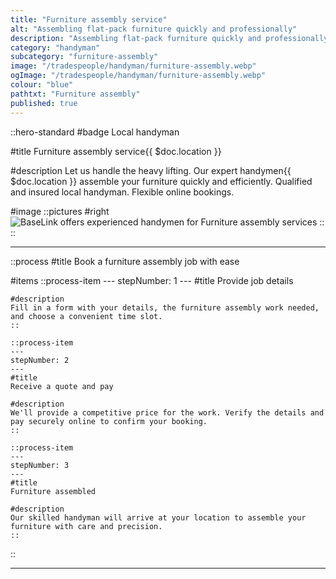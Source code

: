 ```yaml
---
title: "Furniture assembly service"
alt: "Assembling flat-pack furniture quickly and professionally"
description: "Assembling flat-pack furniture quickly and professionally"
category: "handyman"
subcategory: "furniture-assembly"
image: "/tradespeople/handyman/furniture-assembly.webp"
ogImage: "/tradespeople/handyman/furniture-assembly.webp"
colour: "blue"
pathtxt: "Furniture assembly"
published: true
---
```


::hero-standard
#badge
Local handyman

#title
Furniture assembly service{{ $doc.location }}

#description
Let us handle the heavy lifting. Our expert handymen{{ $doc.location }} assemble your furniture quickly and efficiently. Qualified and insured local handyman. Flexible online bookings.

#image
    ::pictures
    #right
    ![BaseLink offers experienced handymen for Furniture assembly services](/tradespeople/handyman/furniture-assembly.webp)
    ::
::

---
::process
#title
Book a furniture assembly job with ease

#items
    ::process-item
    ---
    stepNumber: 1
    ---
    #title
    Provide job details

    #description
    Fill in a form with your details, the furniture assembly work needed, and choose a convenient time slot.
    ::
    
    ::process-item
    ---
    stepNumber: 2
    ---
    #title
    Receive a quote and pay

    #description
    We'll provide a competitive price for the work. Verify the details and pay securely online to confirm your booking.
    ::

    ::process-item
    ---
    stepNumber: 3
    ---
    #title
    Furniture assembled

    #description
    Our skilled handyman will arrive at your location to assemble your furniture with care and precision.
    ::
::

---
